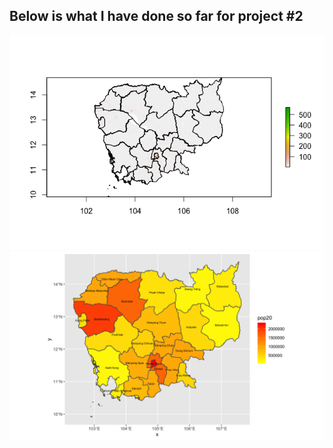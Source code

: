 ## Below is what I have done so far for project #2
![](https://raw.githubusercontent.com/dloumeau/data100repository/main/First_Cambodia_Plot.png)
![](https://raw.githubusercontent.com/dloumeau/data100repository/main/KHM_pop20.png)
